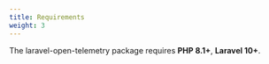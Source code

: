 ```yaml
---
title: Requirements
weight: 3
---
```


The laravel-open-telemetry package requires **PHP 8.1+**,  **Laravel 10+**. 
